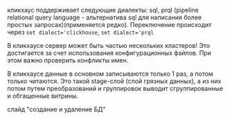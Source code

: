 кликхаус поддерживает следующие диалекты: sql, prql (pipeline relational query language - альтернатива sql для написания более простых запросах)(применяется редко). Переключение происходит через `set dialect='clickhouse`, `set dialect='prql`

В кликхаусе сервер может быть частью нескольких кластеров! Это достигается за счет использования конфигурационных файлов. При этом важно проверить конфликты имен.

В кликхаусе данные в основном записываются только 1 раз, а потом только читаются. Это такой stage-слой (слой грязных данных), а из них потом путем преобразований и группировок выводит сгруппированные и обгащенные витрины.

слайд "создание и удаление БД"